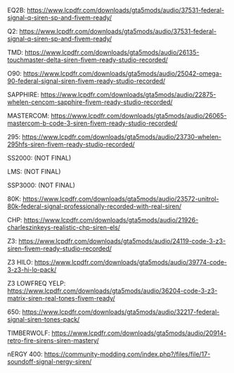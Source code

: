 EQ2B: https://www.lcpdfr.com/downloads/gta5mods/audio/37531-federal-signal-q-siren-sp-and-fivem-ready/

Q2: https://www.lcpdfr.com/downloads/gta5mods/audio/37531-federal-signal-q-siren-sp-and-fivem-ready/

TMD: https://www.lcpdfr.com/downloads/gta5mods/audio/26135-touchmaster-delta-siren-fivem-ready-studio-recorded/

O90: https://www.lcpdfr.com/downloads/gta5mods/audio/25042-omega-90-federal-signal-siren-fivem-ready-studio-recorded/

SAPPHIRE: https://www.lcpdfr.com/downloads/gta5mods/audio/22875-whelen-cencom-sapphire-fivem-ready-studio-recorded/

MASTERCOM: https://www.lcpdfr.com/downloads/gta5mods/audio/26065-mastercom-b-code-3-siren-fivem-ready-studio-recorded/

295: https://www.lcpdfr.com/downloads/gta5mods/audio/23730-whelen-295hfs-siren-fivem-ready-studio-recorded/

SS2000: (NOT FINAL)

LMS: (NOT FINAL)

SSP3000: (NOT FINAL)

80K: https://www.lcpdfr.com/downloads/gta5mods/audio/23572-unitrol-80k-federal-signal-professionally-recorded-with-real-siren/

CHP: https://www.lcpdfr.com/downloads/gta5mods/audio/21926-charleszinkeys-realistic-chp-siren-els/

Z3: https://www.lcpdfr.com/downloads/gta5mods/audio/24119-code-3-z3-siren-fivem-ready-studio-recorded/

Z3 HILO: https://www.lcpdfr.com/downloads/gta5mods/audio/39774-code-3-z3-hi-lo-pack/

Z3 LOWFREQ YELP: https://www.lcpdfr.com/downloads/gta5mods/audio/36204-code-3-z3-matrix-siren-real-tones-fivem-ready/

650: https://www.lcpdfr.com/downloads/gta5mods/audio/32217-federal-signal-siren-tones-pack/

TIMBERWOLF: https://www.lcpdfr.com/downloads/gta5mods/audio/20914-retro-fire-sirens-siren-mastery/

nERGY 400: https://community-modding.com/index.php?/files/file/17-soundoff-signal-nergy-siren/
